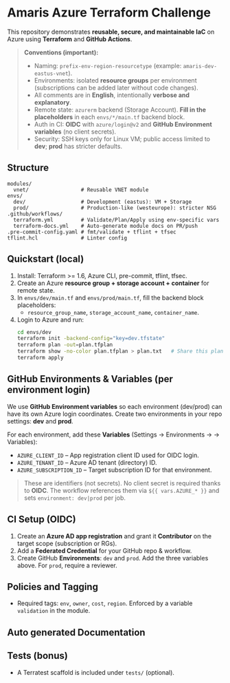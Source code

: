 # Amaris Azure Terraform Challenge

This repository demonstrates **reusable, secure, and maintainable IaC** on Azure using **Terraform** and **GitHub Actions**.

> **Conventions (important):**
> - Naming: `prefix-env-region-resourcetype` (example: `amaris-dev-eastus-vnet`).
> - Environments: isolated **resource groups** per environment (subscriptions can be added later without code changes).
> - All comments are in **English**, intentionally **verbose and explanatory**.
> - Remote state: `azurerm` backend (Storage Account). **Fill in the placeholders** in each `envs/*/main.tf` backend block.
> - Auth in CI: **OIDC** with `azure/login@v2` and **GitHub Environment variables** (no client secrets).
> - Security: SSH keys only for Linux VM; public access limited to **dev**; **prod** has stricter defaults.

## Structure
```
modules/
  vnet/                 # Reusable VNET module
envs/
  dev/                  # Development (eastus): VM + Storage
  prod/                 # Production-like (westeurope): stricter NSG
.github/workflows/
  terraform.yml         # Validate/Plan/Apply using env-specific vars
  terraform-docs.yml    # Auto-generate module docs on PR/push
.pre-commit-config.yaml # fmt/validate + tflint + tfsec
tflint.hcl              # Linter config
```

## Quickstart (local)
1. Install: Terraform >= 1.6, Azure CLI, pre-commit, tflint, tfsec.
2. Create an Azure **resource group + storage account + container** for remote state.
3. In `envs/dev/main.tf` and `envs/prod/main.tf`, fill the backend block placeholders:
   - `resource_group_name`, `storage_account_name`, `container_name`.
4. Login to Azure and run:
   ```bash
   cd envs/dev
   terraform init -backend-config="key=dev.tfstate"
   terraform plan -out=plan.tfplan
   terraform show -no-color plan.tfplan > plan.txt   # Share this plan output
   terraform apply
   ```

## GitHub Environments & Variables (per environment login)
We use **GitHub Environment variables** so each environment (dev/prod) can have its own Azure login coordinates.
Create two environments in your repo settings: **dev** and **prod**.

For each environment, add these **Variables** (Settings → Environments → <env> → Variables):
- `AZURE_CLIENT_ID` – App registration client ID used for OIDC login.
- `AZURE_TENANT_ID` – Azure AD tenant (directory) ID.
- `AZURE_SUBSCRIPTION_ID` – Target subscription ID for that environment.

> These are identifiers (not secrets). No client secret is required thanks to **OIDC**.
> The workflow references them via `${{ vars.AZURE_* }}` and sets `environment: dev|prod` per job.

## CI Setup (OIDC)
1. Create an **Azure AD app registration** and grant it **Contributor** on the target scope (subscription or RGs).
2. Add a **Federated Credential** for your GitHub repo & workflow.
3. Create GitHub **Environments**: `dev` and `prod`. Add the three variables above. For `prod`, require a reviewer.

## Policies and Tagging
- Required tags: `env`, `owner`, `cost`, `region`. Enforced by a variable `validation` in the module.

## Auto generated Documentation

<!-- BEGIN_TF_DOCS -->
<!-- END_TF_DOCS -->


## Tests (bonus)
- A Terratest scaffold is included under `tests/` (optional).
